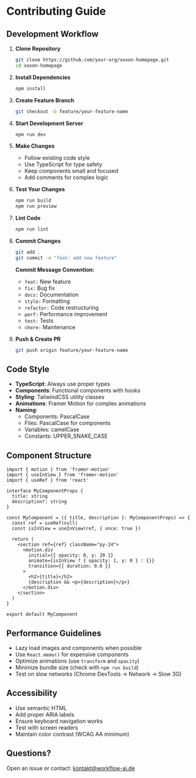 # Contributing Guide

## Development Workflow

1. **Clone Repository**
   ```bash
   git clone https://github.com/your-org/voxon-homepage.git
   cd voxon-homepage
   ```

2. **Install Dependencies**
   ```bash
   npm install
   ```

3. **Create Feature Branch**
   ```bash
   git checkout -b feature/your-feature-name
   ```

4. **Start Development Server**
   ```bash
   npm run dev
   ```

5. **Make Changes**
   - Follow existing code style
   - Use TypeScript for type safety
   - Keep components small and focused
   - Add comments for complex logic

6. **Test Your Changes**
   ```bash
   npm run build
   npm run preview
   ```

7. **Lint Code**
   ```bash
   npm run lint
   ```

8. **Commit Changes**
   ```bash
   git add .
   git commit -m "feat: add new feature"
   ```

   **Commit Message Convention:**
   - `feat:` New feature
   - `fix:` Bug fix
   - `docs:` Documentation
   - `style:` Formatting
   - `refactor:` Code restructuring
   - `perf:` Performance improvement
   - `test:` Tests
   - `chore:` Maintenance

9. **Push & Create PR**
   ```bash
   git push origin feature/your-feature-name
   ```

## Code Style

- **TypeScript**: Always use proper types
- **Components**: Functional components with hooks
- **Styling**: TailwindCSS utility classes
- **Animations**: Framer Motion for complex animations
- **Naming**: 
  - Components: PascalCase
  - Files: PascalCase for components
  - Variables: camelCase
  - Constants: UPPER_SNAKE_CASE

## Component Structure

```tsx
import { motion } from 'framer-motion'
import { useInView } from 'framer-motion'
import { useRef } from 'react'

interface MyComponentProps {
  title: string
  description?: string
}

const MyComponent = ({ title, description }: MyComponentProps) => {
  const ref = useRef(null)
  const isInView = useInView(ref, { once: true })

  return (
    <section ref={ref} className="py-24">
      <motion.div
        initial={{ opacity: 0, y: 20 }}
        animate={isInView ? { opacity: 1, y: 0 } : {}}
        transition={{ duration: 0.6 }}
      >
        <h2>{title}</h2>
        {description && <p>{description}</p>}
      </motion.div>
    </section>
  )
}

export default MyComponent
```

## Performance Guidelines

- Lazy load images and components when possible
- Use `React.memo()` for expensive components
- Optimize animations (use `transform` and `opacity`)
- Minimize bundle size (check with `npm run build`)
- Test on slow networks (Chrome DevTools → Network → Slow 3G)

## Accessibility

- Use semantic HTML
- Add proper ARIA labels
- Ensure keyboard navigation works
- Test with screen readers
- Maintain color contrast (WCAG AA minimum)

## Questions?

Open an issue or contact: kontakt@workflow-ai.de
